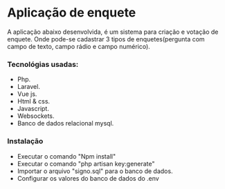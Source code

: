 # Aplicação de enquete
A aplicação abaixo desenvolvida, é um sistema para criação e votação de enquete. Onde pode-se cadastrar 3 tipos de enquetes(pergunta com campo de texto, campo rádio e campo numérico).
### Tecnológias usadas:
- Php.
- Laravel.
- Vue js.
- Html & css.
- Javascript.
- Websockets.
- Banco de dados relacional mysql.
### Instalação
- Executar o comando "Npm install"
- Executar o comando "php artisan key:generate"
- Importar o arquivo "signo.sql" para o banco de dados.
- Configurar os valores do banco de dados do .env
